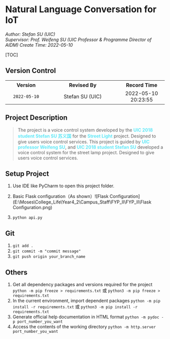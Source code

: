 # Natural Language Conversation for IoT

*Author: Stefan SU (UIC)*  
*Supervisor: Prof. Weifeng SU (UIC Professor & Programme Director of AIDM)*
*Create Time: 2022-05-10*  

[TOC]

## Version Control
<table>
	<tr>
		<th style="width: 6%; text-align: center; vertical-align: middle; width: 15%;">Version</th>
		<th style="width: 26%; text-align: center; vertical-align: middle;">Revised By</th>
		<th style="width: 16%; text-align: center; vertical-align: middle;">Record Time</th>
	</tr>
	<tr>
		<td style="text-align: center; vertical-align: middle;"><code>2022-05-10</code></td>
		<td style="text-align: center; vertical-align: middle;">Stefan SU (UIC)</td>
		<td style="text-align: center; vertical-align: middle;">2022-05-10 20:23:55</td>
	</tr>
</table>



## Project Description

> The project is a voice control system  developed by the <b><span style="color: #60e8f7;">UIC 2018 student Stefan SU 苏义国</span></b> for the <b><span style="color: #60e8f7;">Street Light</span></b> project. Designed to give users voice control services.
> This project is guided by <b><span style="color: #60e8f7;">UIC professor Weifeng SU</span></b>, and <b><span style="color: #60e8f7;">UIC 2018 student Stefan SU</span></b> developed a voice control system for the street lamp project. Designed to give users voice control services.


## Setup Project
1. Use IDE like PyCharm to open this project folder.
2. Basic Flask configuration（As shown）![Flask Configuration](E:\Moses\College_Life\Year4_2\Campus_Staff\FYP_II\FYP_II\Flask Configuration.png)

3. `python api.py`


## Git
1. `git add .`
2. `git commit -m "commit message"`
3. `git push origin your_branch_name`


## Others
1. Get all dependency packages and versions required for the project `python -m pip freeze > requirements.txt` 或 `python3 -m pip freeze > requirements.txt`
2. In the current environment, import dependent packages `python -m pip install -r requirements.txt` 或 `python3 -m pip install -r requirements.txt`
3. Generate official help documentation in HTML format `python -m pydoc -p port_number_you_want`
4. Access the contents of the working directory `python -m http.server port_number_you_want`

